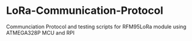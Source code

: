 # LoRa-Communication-Protocol
Communciation Protocol and testing scripts for RFM95LoRa module using ATMEGA328P MCU and RPI
